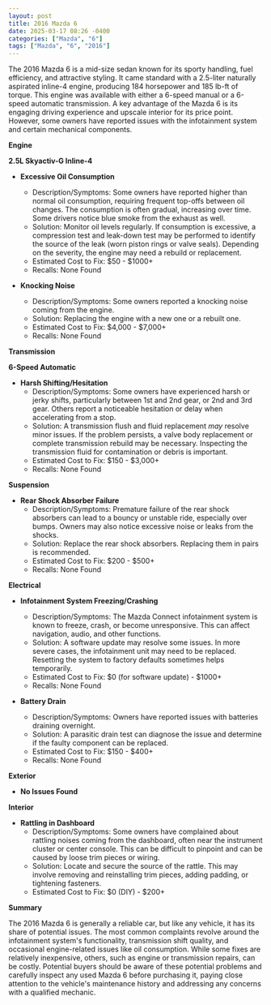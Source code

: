 ```yaml
---
layout: post
title: 2016 Mazda 6
date: 2025-03-17 08:26 -0400
categories: ["Mazda", "6"]
tags: ["Mazda", "6", "2016"]
---
```

The 2016 Mazda 6 is a mid-size sedan known for its sporty handling, fuel efficiency, and attractive styling. It came standard with a 2.5-liter naturally aspirated inline-4 engine, producing 184 horsepower and 185 lb-ft of torque. This engine was available with either a 6-speed manual or a 6-speed automatic transmission. A key advantage of the Mazda 6 is its engaging driving experience and upscale interior for its price point. However, some owners have reported issues with the infotainment system and certain mechanical components.

**Engine**

**2.5L Skyactiv-G Inline-4**

*   **Excessive Oil Consumption**
    *   Description/Symptoms: Some owners have reported higher than normal oil consumption, requiring frequent top-offs between oil changes. The consumption is often gradual, increasing over time. Some drivers notice blue smoke from the exhaust as well.
    *   Solution: Monitor oil levels regularly. If consumption is excessive, a compression test and leak-down test may be performed to identify the source of the leak (worn piston rings or valve seals). Depending on the severity, the engine may need a rebuild or replacement.
    *   Estimated Cost to Fix: $50 - $1000+
    *   Recalls: None Found

*   **Knocking Noise**
    *   Description/Symptoms: Some owners reported a knocking noise coming from the engine.
    *   Solution: Replacing the engine with a new one or a rebuilt one.
    *   Estimated Cost to Fix: $4,000 - $7,000+
    *   Recalls: None Found

**Transmission**

**6-Speed Automatic**

*   **Harsh Shifting/Hesitation**
    *   Description/Symptoms: Some owners have experienced harsh or jerky shifts, particularly between 1st and 2nd gear, or 2nd and 3rd gear. Others report a noticeable hesitation or delay when accelerating from a stop.
    *   Solution: A transmission flush and fluid replacement *may* resolve minor issues. If the problem persists, a valve body replacement or complete transmission rebuild may be necessary. Inspecting the transmission fluid for contamination or debris is important.
    *   Estimated Cost to Fix: $150 - $3,000+
    *   Recalls: None Found

**Suspension**

*   **Rear Shock Absorber Failure**
    *   Description/Symptoms: Premature failure of the rear shock absorbers can lead to a bouncy or unstable ride, especially over bumps. Owners may also notice excessive noise or leaks from the shocks.
    *   Solution: Replace the rear shock absorbers. Replacing them in pairs is recommended.
    *   Estimated Cost to Fix: $200 - $500+
    *   Recalls: None Found

**Electrical**

*   **Infotainment System Freezing/Crashing**
    *   Description/Symptoms: The Mazda Connect infotainment system is known to freeze, crash, or become unresponsive. This can affect navigation, audio, and other functions.
    *   Solution: A software update may resolve some issues. In more severe cases, the infotainment unit may need to be replaced. Resetting the system to factory defaults sometimes helps temporarily.
    *   Estimated Cost to Fix: $0 (for software update) - $1000+
    *   Recalls: None Found

*   **Battery Drain**
    * Description/Symptoms: Owners have reported issues with batteries draining overnight.
    * Solution: A parasitic drain test can diagnose the issue and determine if the faulty component can be replaced.
    * Estimated Cost to Fix: $150 - $400+
    * Recalls: None Found

**Exterior**

*   **No Issues Found**

**Interior**

*   **Rattling in Dashboard**
    *   Description/Symptoms: Some owners have complained about rattling noises coming from the dashboard, often near the instrument cluster or center console. This can be difficult to pinpoint and can be caused by loose trim pieces or wiring.
    *   Solution: Locate and secure the source of the rattle. This may involve removing and reinstalling trim pieces, adding padding, or tightening fasteners.
    *   Estimated Cost to Fix: $0 (DIY) - $200+

**Summary**

The 2016 Mazda 6 is generally a reliable car, but like any vehicle, it has its share of potential issues. The most common complaints revolve around the infotainment system's functionality, transmission shift quality, and occasional engine-related issues like oil consumption. While some fixes are relatively inexpensive, others, such as engine or transmission repairs, can be costly. Potential buyers should be aware of these potential problems and carefully inspect any used Mazda 6 before purchasing it, paying close attention to the vehicle's maintenance history and addressing any concerns with a qualified mechanic.


